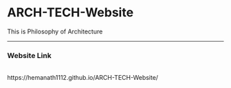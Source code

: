 # ARCH-TECH-Website
 This is Philosophy of Architecture
<hr>
<h3>Website Link</h3> <br>
https://hemanath1112.github.io/ARCH-TECH-Website/
 
